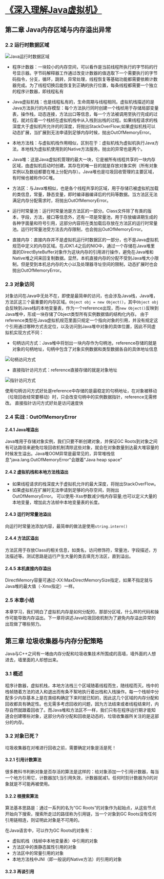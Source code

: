 [《深入理解Java虚拟机》](http://book.douban.com/subject/6522893/)
===

## 第二章 Java内存区域与内存溢出异常

### 2.2 运行时数据区域

![Java运行时数据区域](https://raw.githubusercontent.com/su-kaiyao/record/master/others/imgs/Java%E8%BF%90%E8%A1%8C%E6%97%B6%E6%95%B0%E6%8D%AE%E5%8C%BA%E5%9F%9F.png)

- 程序计数器：一块较小的内存空间，可以看作是当前线程所执行的字节码的行号显示器。字节码解释器工作通过改变计数器的值选取下一个需要执行的字节码指令，分支，循环，跳转，异常处理，线程恢复等基础功能都需要依赖计数器完成。为了线程切换后能恢复到正确的执行位置，每条线程都需要一个独立的程序计数器，即线程私有

- Java虚拟机栈：也是线程私有的，生命周期与线程相同。虚拟机栈描述的是Java方法执行的内存模型：每个方法执行同时创建一个栈桢用于存储局部变量表，操作栈，动态连接，方法出口等信息，每一个方法被调用至执行完成的过程，就对应着一个栈桢在虚拟机栈中从入栈到出栈的过程。如果线程请求的栈深度大于虚拟机所允许的的深度，将抛出StackOverFlow;如果虚拟机栈可以动态扩展，当扩展到无法申请到足够内存时候，抛出OutOfMemoryError。

- 本地方法栈：与虚拟机栈作用相似，区别在于：虚拟机栈为虚拟机执行Java方法，本地栈为虚拟机使用到的Native方法服务。抛出的异常也是两个。

- Java堆：这是Java虚拟机管理的最大一块，它是被所有线程共享的一块内存区域，由虚拟机启动时创建。其存在的唯一目的就是存放对象实例（所有对象实例以及数组都要在堆上分配内存）。Java堆也是垃圾回收管理的主要区域，有时候也被称作GC堆。

- 方法区：与Java堆相似，也是各个线程共享的区域，用于存储已被虚拟机加载的类信息，常量，静态变量，即时编译器编译后的代码等数据。当方法区无法满足内存分配需求时，将抛出OutOfMemoryError。

- 运行时常量池：运行时常量池是方法区的一部分。Class文件除了有类的版本，字段，方法，接口等信息外，还有一项是常量池，用于存放编译期生成的各种字面量和符号引用，这部分内容将在类加载后存放在方法区的运行时常量池。运行时常量池受方法去内存限制，也会抛出OutOfMemoryError。

- 直接内存：直接内存并不是虚拟机运行时数据区的一部分，也不是Java虚拟机规范中定义的内存区域。在JDK1.4之后的NIO中，通过一个存储在Java堆里面的DirectByteBuffer对象作为这块内存的引用进行操作，避免在Java堆和Native堆之间来回复制数据。显然，本机直接内存的分配不受到Java堆大小限制，但是受到本机总内存的大小以及处理器寻址空间的限制，动态扩展时也会抛出OutOfMemoryError。

### 2.3 对象访问

对象访问在Java中无处不在，即使是最简单的访问，也会涉及Java栈，Java堆，方法区这三个最重要的内存区域。`Object obj = new Object()`，其中`Object obj`会反映到Java栈的本地变量表，作为一个reference出现，而`new Object()`反映到Java堆中，形成一块存储了Object类型所有实例数据值的结构化内存。
由于reference类型在Java虚拟机规范里面只规定一个指向对象的引用，并没有规定这个引用通过哪种方式去定位，以及访问到Java堆中对象的具体位置，因此不同虚拟机实现方式不同：
- 句柄访问方式：Java堆中将划出一块内存作为句柄池，reference存储的就是对象的句柄地址，句柄中包含了对象实例数据和类型数据各自的具体地址信息

![句柄访问方式](https://raw.githubusercontent.com/su-kaiyao/record/master/others/imgs/%E5%8F%A5%E6%9F%84%E8%AE%BF%E9%97%AE%E6%96%B9%E5%BC%8F.png)

- 直接指针访问方式：reference直接存储的就是对象地址

![指针访问方式](https://raw.githubusercontent.com/su-kaiyao/record/master/others/imgs/%E6%8C%87%E9%92%88%E8%AE%BF%E9%97%AE%E6%96%B9%E5%BC%8F.png)

使用句柄访问方式好处是reference中存储的是最稳定的句柄地址，在对象被移动（垃圾回收经常要移动）时，只会改变句柄中的实例数据指针，reference无需修改。
直接指针访问方式好处是访问速度快

### 2.4 实战：OutOfMemoryError

#### 2.4.1 Java堆溢出

Java堆用于存储对象实例，我们只要不断创建对象，并保证GC Roots到对象之间有可达路径来避免垃圾回收机制清除这些对象，就会在对象数量到达最大堆容量的时候发生溢出。Java堆OOM异常是最常见的，异常堆栈信息"java.lang.OutOfMemoryError"会跟着"Java heap space"

#### 2.4.2 虚拟机栈和本地方法栈溢出

- 如果线程请求的栈深度大于虚拟机允许的最大深度，将抛出StackOverFlow。
- 如果虚拟机在扩展时无法申请到足够的内存空间，则抛出OutOfMemoryError。
可以使用-Xss参数减少栈内存容量;也可以定义大量的本地变量，增加此方法帧中本地变量表的长度。

#### 2.4.3 运行时常量池溢出

向运行时常量池添加内容，最简单的做法是使用`string.intern()`

#### 2.4.4 方法区溢出

方法区用于存放Class的相关信息，如类名，访问修饰符，常量池，字段描述，方法描述等。测试思路是运行产生大量的类去填充方法区，直到溢出。

#### 2.4.5 本机直接内存溢出

DirectMemory容量可通过-XX:MaxDirectMemorySize指定，如果不指定就与Java堆的最大值（-Xmx指定）一样。

### 2.5 本章小结

本章学习，我们明白了虚拟机内存是如何分配的，那部分区域，什么样的代码和操作可能导致内存溢出。下一章将讲述Java垃圾回收机制为了避免内存溢出异常的出现做了哪些努力。


## 第三章 垃圾收集器与内存分配策略

Java与C++之间有一堵由内存分配和垃圾收集技术所围成的高墙，墙外面的人想进去，墙里面的人却想出来。

### 3.1 概述

程序计数器，虚拟机栈，本地方法栈三个区域随着线程而生，随线程而灭。栈中的栈帧随着方法的进入和退出而有条不絮地执行着出栈和入栈操作。每一个栈帧中分配多少内存基本上是在类结构确定下来时就已知的，因此这几个区域的内存分配和回收都具有确定性。也无需多考虑回收的问题，因为方法结束或者线程结束时，内存自然就跟着回收了。而Java堆和方法区不一样，我们只有在程序运行期才能知道会创建哪些对象，这部分内存分配和回收是动态的，垃圾收集器所关注的是这部分的内存。

### 3.2 对象已死？

垃圾收集器在对堆进行回收之前，需要确定对象是活是死！

#### 3.2.1 引用计数算法

很多教科书判断对象是否存活的算法是这样的：给对象添加一个引用计数器，每当一个地方引用它，计数器加1;当引用失效，计数器就减1。任何时刻计数器为0的对象就是不可能再被使用。

#### 3.2.2 根搜索算法

算法基本思路是：通过一系列的名为“GC Roots”的对象作为起始点，从这些节点开始向下搜索，搜索所走过的路径称为引用链，当一个对象到GC Roots没有任何引用链相连，则证明此对象是不可用的。

在Java语言中，可以作为GC Roots的对象有：

- 虚拟机栈（栈帧中本地变量表）中引用的对象
- 方法区中的类静态属性引用的对象
- 方法区中的常量引用的对象
- 本地方法栈中JNI（即一般说的Native方法）的引用的对象

#### 3.2.3 再谈引用



